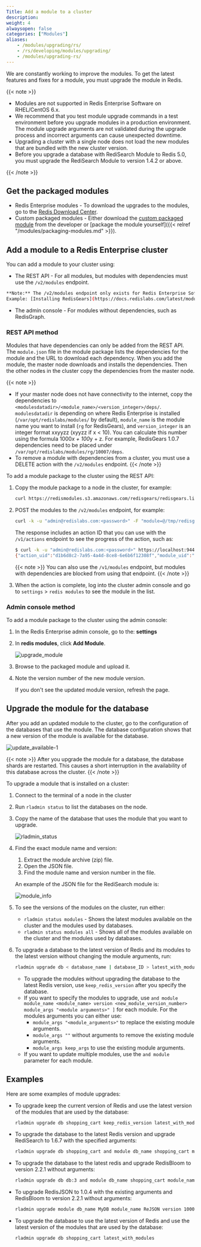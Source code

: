 ```yaml
---
Title: Add a module to a cluster
description:
weight: 4
alwaysopen: false
categories: ["Modules"]
aliases:
    - /modules/upgrading/rs/
    - /rs/developing/modules/upgrading/
    - /modules/upgrading-rs/
---
```

We are constantly working to improve the modules.
To get the latest features and fixes for a module, you must upgrade the module in Redis.

{{< note >}}

- Modules are not supported in Redis Enterprise Software on RHEL/CentOS 6.x.
- We recommend that you test module upgrade commands in a test environment before you upgrade modules in a production environment. The module upgrade arguments are not validated during the upgrade process and incorrect arguments can cause unexpected downtime.
- Upgrading a cluster with a single node does not load the new modules that are bundled with the new cluster version.
- Before you upgrade a database with RediSearch Module to Redis 5.0, you must upgrade the RediSearch Module to version 1.4.2 or above.

{{< /note >}}

## Get the packaged modules

- Redis Enterprise modules - To download the upgrades to the modules,
    go to the [Redis Download Center](https://redislabs.com/download-center/modules/).
- Custom packaged modules - Either download the [custom packaged module](https://redislabs.com/community/redis-modules-hub/) from the developer or [package the module yourself]({{< relref "/modules/packaging-modules.md" >}}).

## Add a module to a Redis Enterprise cluster

You can add a module to your cluster using:

- The REST API - For all modules, but modules with dependencies must use the `/v2/modules` endpoint.

```sh
**Note:** The /v2/modules endpoint only exists for Redis Enterprise Software v6.0.12 and above. If you are on an older version, you must perform a manual installation of the module and its dependencies 
Example: [Installing RedisGears](https://docs.redislabs.com/latest/modules/redisgears/installing-redisgears/)
```

- The admin console - For modules without dependencies, such as RedisGraph.

### REST API method

Modules that have dependencies can only be added from the REST API.
The `module.json` file in the module package lists the dependencies for the module and the URL to download each dependency.
When you add the module, the master node downloads and installs the dependencies.
Then the other nodes in the cluster copy the dependencies from the master node.

{{< note >}}
- If your master node does not have connectivity to the internet, copy the dependencies to `<modulesdatadir>/<module_name>/<version_integer>/deps/`. `modulesdatadir` is depending on where Redis Enterprise is installed (`/var/opt/redislabs/modules/` by default), `module_name` is the module name you want to install (`rg` for RedisGears), and `version_integer` is an integer format xxyyzz (xyyzz if x < 10). You can calculate this number using the formula 1000*x + 100*y + z. For example, RedisGears 1.0.7 dependencies need to be placed under `/var/opt/redislabs/modules/rg/10007/deps`.
- To remove a module with dependencies from a cluster, you must use a DELETE action with the `/v2/modules` endpoint.
{{< /note >}}

To add a module package to the cluster using the REST API:

1. Copy the module package to a node in the cluster, for example:

    ```sh
    curl https://redismodules.s3.amazonaws.com/redisgears/redisgears.linux-bionic-x64.1.0.3.zip -o /tmp/redisgears.linux-bionic-x64.1.0.3.zip
    ```

1. POST the modules to the `/v2/modules` endpoint, for example:

    ```sh
    curl -k -u "admin@redislabs.com:<password>" -F "module=@/tmp/redisgears.linux-bionic-x64.1.0.3.zip" https://localhost:9443/v2/modules
    ```

    The response includes an action ID that you can use with the `/v1/actions` endpoint to see the progress of the action, such as:

    ```sh
    $ curl -k -u "admin@redislabs.com:<password>" https://localhost:9443/v1/actions/d1b6d8c2-7a95-4a4d-8ce8-6e6b6f12308f
    {"action_uid":"d1b6d8c2-7a95-4a4d-8ce8-6e6b6f12308f","module_uid":"9f52147d8036b08903ca3a8bca87da00","name":"module_installation","progress":"100","status":"completed","task_id":"d1b6d8c2-7a95-4a4d-8ce8-6e6b6f12308f"}
    ```

    {{< note >}}
You can also use the `/v1/modules` endpoint, but modules with dependencies are blocked from using that endpoint.
    {{< /note >}}

1. When the action is complete, log into the cluster admin console and go to `settings` > `redis modules` to see the module in the list.

### Admin console method

To add a module package to the cluster using the admin console:

1. In the Redis Enterprise admin console, go to the: **settings**
1. In **redis modules**, click **Add Module**.

    ![upgrade_module](/images/rs/upgrade_module.png)

1. Browse to the packaged module and upload it.
1. Note the version number of the new module version.

    If you don't see the updated module version, refresh the page.

## Upgrade the module for the database

After you add an updated module to the cluster, go to the configuration of the databases that use the module.
The database configuration shows that a new version of the module is available for the database.

![update_available-1](/images/rs/update_available.png?width=1346&height=1600)

{{< note >}}
After you upgrade the module for a database, the database shards are restarted.
This causes a short interruption in the availability of this database across the cluster.
{{< /note >}}

To upgrade a module that is installed on a cluster:

1. Connect to the terminal of a node in the cluster
1. Run `rladmin status` to list the databases on the node.
1. Copy the name of the database that uses the module that you want to upgrade.

    ![rladmin_status](/images/rs/rladmin_status.png)

1. Find the exact module name and version:

    1. Extract the module archive (zip) file.
    1. Open the JSON file.
    1. Find the module name and version number in the file.

    An example of the JSON file for the RediSearch module is:

    ![module_info](/images/rs/module_info.png)

1. To see the versions of the modules on the cluster, run either:

    - `rladmin status modules` - Shows the latest modules available on the cluster
        and the modules used by databases.
    - `rladmin status modules all` - Shows all of the modules available on the cluster
        and the modules used by databases.

1. To upgrade a database to the latest version of Redis
    and its modules to the latest version without changing the module arguments, run:

    ```sh
    rladmin upgrade db < database_name | database_ID > latest_with_modules
    ```

    - To upgrade the modules without upgrading the database to the latest Redis version, use `keep_redis_version` after you specify the database.
    - If you want to specify the modules to upgrade, use `and module module_name <module_name> version <new_module_version_number> module_args "<module arguments>" ]` for each module.
        For the modules arguments you can either use:
        - `module_args "<module_arguments>"` to replace the existing module arguments.
        - `module_args ""` without arguments to remove the existing module arguments.
        - `module_args keep_args` to use the existing module arguments.
    - If you want to update multiple modules, use the `and module` parameter for each module.

## Examples

Here are some examples of module upgrades:

- To upgrade keep the current version of Redis and use the latest version of the modules that are used by the database:

    ```sh
    rladmin upgrade db shopping_cart keep_redis_version latest_with_modules
    ```

- To upgrade the database to the latest Redis version and upgrade RediSearch to 1.6.7 with the specified arguments:

    ```sh
    rladmin upgrade db shopping_cart and module db_name shopping_cart module_name ft version 10607 module_args "PARTITIONS AUTO"
    ```

- To upgrade the database to the latest redis and upgrade RedisBloom to version 2.2.1 without arguments:

    ```sh
    rladmin upgrade db db:3 and module db_name shopping_cart module_name bf version 20201 module_args ""
    ```

- To upgrade RedisJSON to 1.0.4 with the existing arguments and RedisBloom to version 2.2.1 without arguments:

    ```sh
    rladmin upgrade module db_name MyDB module_name ReJSON version 10004 module_args keep_args and module db_name MyDB module_name bf version 20201 module_args ""
    ```

- To upgrade the database to use the latest version of Redis and use the latest version of the modules that are used by the database:

    ```sh
    rladmin upgrade db shopping_cart latest_with_modules
    ```
